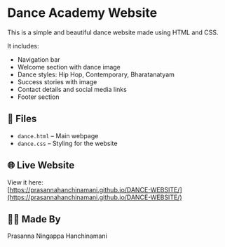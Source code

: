 # Dance Academy Website

This is a simple and beautiful dance website made using HTML and CSS.

It includes:
- Navigation bar
- Welcome section with dance image
- Dance styles: Hip Hop, Contemporary, Bharatanatyam
- Success stories with image
- Contact details and social media links
- Footer section

## 📁 Files

- `dance.html` – Main webpage 
- `dance.css` – Styling for the website

## 🌐 Live Website

View it here:  
[https://prasannahanchinamani.github.io/DANCE-WEBSITE/](https://prasannahanchinamani.github.io/DANCE-WEBSITE/)

## 👨‍💻 Made By

Prasanna Ningappa Hanchinamani
